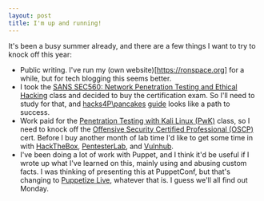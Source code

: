 ```yaml
---
layout: post
title: I'm up and running!
---
```


It's been a busy summer already, and there are a few things I want to try to knock off this year:

- Public writing. I've run my (own website)[https://ronspace.org] for a while, but for tech blogging this seems better.
- I took the [SANS SEC560: Network Penetration Testing and Ethical Hacking](https://www.sans.org/course/network-penetration-testing-ethical-hacking) class and decided to buy the certification exam. So I'll need to study for that, and [hacks4P\pancakes](https://tisiphone.net/author/hacks4pancakes/) [guide](https://tisiphone.net/2015/08/18/giac-testing/) looks like a path to success.
- Work paid for the [Penetration Testing with Kali Linux (PwK)](https://www.offensive-security.com/information-security-training/penetration-testing-training-kali-linux/) class, so I need to knock off the [Offensive Security Certified Professional (OSCP)](https://www.offensive-security.com/information-security-certifications/oscp-offensive-security-certified-professional/) cert. Before I buy another month of lab time I'd like to get some time in with [HackTheBox](https://www.hackthebox.eu/), [PentesterLab](https://pentesterlab.com/), and [Vulnhub](https://www.vulnhub.com/).
- I've been doing a lot of work with Puppet, and I think it'd be useful if I wrote up what I've learned on this, mainly using and abusing custom facts. I was thinking of presenting this at PuppetConf, but that's changing to [Puppetize Live](https://puppet.com/puppetizelive), whatever that is. I guess we'll all find out Monday.
